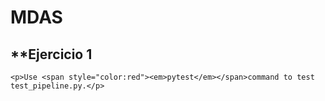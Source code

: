 #  MDAS

## **Ejercicio 1

    <p>Use <span style="color:red"><em>pytest</em></span>command to test test_pipeline.py.</p>
